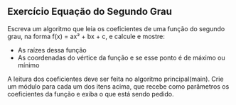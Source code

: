 ## Exercício Equação do Segundo Grau
Escreva um algoritmo que leia os coeficientes de uma função do segundo grau, na forma f(x) = ax² + bx + c, e calcule e mostre:

* As raízes dessa função
* As coordenadas do vértice da função e se esse ponto é de máximo ou mínimo

A leitura dos coeficientes deve ser feita no algoritmo principal(main). Crie um módulo para cada um dos itens acima, que recebe como parâmetros os coeficientes da função e exiba o que está sendo pedido.
